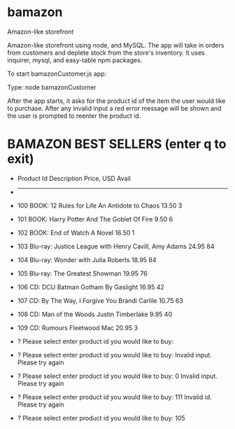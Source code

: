 # bamazon
Amazon-like storefront 

Amazon-like storefront using node, and MySQL. The app will take in orders from customers and deplete stock from the store's inventory.
It uses inquirer, mysql, and easy-table npm packages.

To start bamazonCustomer.js app:

Type:
node bamazonCustomer

After the app starts, it asks for the product id of the item the user would like to purchase. After any invalid input a red error message will be shown and the user is prompted to reenter the product id.


   #     BAMAZON BEST SELLERS        (enter q to exit)

* Product Id  Description                                            Price, USD  Avail
* ----------  -----------------------------------------------------  ----------  -----
* 100         BOOK:    12 Rules for Life An Antidote to Chaos             13.50  3
* 101         BOOK:    Harry Potter And The Goblet Of Fire                 9.50  6
* 102         BOOK:    End of Watch A Novel                               16.50  1
* 103         Blu-ray: Justice League with Henry Cavill, Amy Adams        24.95  84
* 104         Blu-ray: Wonder with Julia Roberts                          18.95  84
* 105         Blu-ray: The Greatest Showman                               19.95  76
* 106         CD:      DCU Batman Gotham By Gaslight                      16.95  42
* 107         CD:      By The Way, I Forgive You Brandi Carlile           10.75  63
* 108         CD:      Man of the Woods Justin Timberlake                  9.95  40
* 109         CD:      Rumours Fleetwood Mac                              20.95  3

* ?   Please select enter product id you would like to buy: 
* ?   Please select enter product id you would like to buy:    Invalid input. Please try again
* ?   Please select enter product id you would like to buy:  0  Invalid input. Please try again
* ?   Please select enter product id you would like to buy:  111  Invalid id. Please try again
* ?   Please select enter product id you would like to buy:  105


